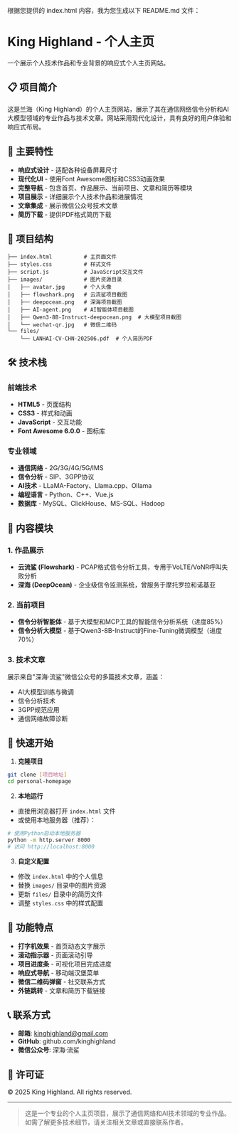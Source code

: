 

根据您提供的 index.html 内容，我为您生成以下 README.md 文件：

# King Highland - 个人主页

一个展示个人技术作品和专业背景的响应式个人主页网站。

## 📋 项目简介

这是兰海（King Highland）的个人主页网站，展示了其在通信网络信令分析和AI大模型领域的专业作品与技术文章。网站采用现代化设计，具有良好的用户体验和响应式布局。

## 🚀 主要特性

- **响应式设计** - 适配各种设备屏幕尺寸
- **现代化UI** - 使用Font Awesome图标和CSS3动画效果
- **完整导航** - 包含首页、作品展示、当前项目、文章和简历等模块
- **项目展示** - 详细展示个人技术作品和进展情况
- **文章集成** - 展示微信公众号技术文章
- **简历下载** - 提供PDF格式简历下载

## 📁 项目结构

```
├── index.html          # 主页面文件
├── styles.css          # 样式文件
├── script.js           # JavaScript交互文件
├── images/             # 图片资源目录
│   ├── avatar.jpg      # 个人头像
│   ├── flowshark.png   # 云流鲨项目截图
│   ├── deepocean.png   # 深海项目截图
│   ├── AI-agent.png    # AI智能体项目截图
│   ├── Qwen3-8B-Instruct-deepocean.png  # 大模型项目截图
│   └── wechat-qr.jpg   # 微信二维码
└── files/
    └── LANHAI-CV-CHN-202506.pdf  # 个人简历PDF
```

## 🛠️ 技术栈

### 前端技术
- **HTML5** - 页面结构
- **CSS3** - 样式和动画
- **JavaScript** - 交互功能
- **Font Awesome 6.0.0** - 图标库

### 专业领域
- **通信网络** - 2G/3G/4G/5G/IMS
- **信令分析** - SIP、3GPP协议
- **AI技术** - LLaMA-Factory、Llama.cpp、Ollama
- **编程语言** - Python、C++、Vue.js
- **数据库** - MySQL、ClickHouse、MS-SQL、Hadoop

## 📖 内容模块

### 1. 作品展示
- **云流鲨 (Flowshark)** - PCAP格式信令分析工具，专用于VoLTE/VoNR呼叫失败分析
- **深海 (DeepOcean)** - 企业级信令监测系统，曾服务于摩托罗拉和诺基亚

### 2. 当前项目
- **信令分析智能体** - 基于大模型和MCP工具的智能信令分析系统（进度85%）
- **信令分析大模型** - 基于Qwen3-8B-Instruct的Fine-Tuning微调模型（进度70%）

### 3. 技术文章
展示来自"深海·流鲨"微信公众号的多篇技术文章，涵盖：
- AI大模型训练与微调
- 信令分析技术
- 3GPP规范应用
- 通信网络故障诊断

## 🚀 快速开始

1. **克隆项目**
```bash
git clone [项目地址]
cd personal-homepage
```

2. **本地运行**
- 直接用浏览器打开 `index.html` 文件
- 或使用本地服务器（推荐）：
```bash
# 使用Python启动本地服务器
python -m http.server 8000
# 访问 http://localhost:8000
```

3. **自定义配置**
- 修改 `index.html` 中的个人信息
- 替换 `images/` 目录中的图片资源
- 更新 `files/` 目录中的简历文件
- 调整 `styles.css` 中的样式配置

## 📱 功能特点

- **打字机效果** - 首页动态文字展示
- **滚动指示器** - 页面滚动引导
- **项目进度条** - 可视化项目完成进度
- **响应式导航** - 移动端汉堡菜单
- **微信二维码弹窗** - 社交联系方式
- **外链跳转** - 文章和简历下载链接

## 📞 联系方式

- **邮箱**: kinghighland@gmail.com
- **GitHub**: github.com/kinghighland
- **微信公众号**: 深海·流鲨

## 📄 许可证

© 2025 King Highland. All rights reserved.

---

> 这是一个专业的个人主页项目，展示了通信网络和AI技术领域的专业作品。如需了解更多技术细节，请关注相关文章或直接联系作者。